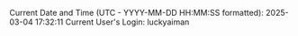 Current Date and Time (UTC - YYYY-MM-DD HH:MM:SS formatted): 2025-03-04 17:32:11
Current User's Login: luckyaiman
